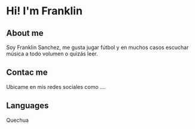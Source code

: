 # Hi! I'm Franklin 

## About me
Soy Franklin Sanchez, me gusta jugar fútbol y en muchos casos escuchar música a todo volumen o quizás leer.

## Contac me
 Ubicame en mis redes sociales como ....
 
## Languages
 Quechua
